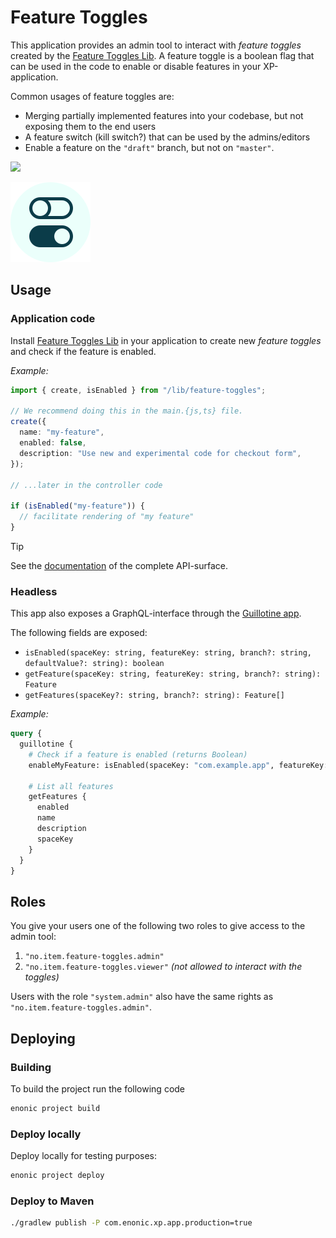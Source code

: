 # Feature Toggles

This application provides an admin tool to interact with _feature toggles_ created by the [Feature Toggles Lib](https://github.com/ItemConsulting/lib-xp-feature-toggles).
A feature toggle is a boolean flag that can be used in the code to enable or disable features in your XP-application.

Common usages of feature toggles are:
 - Merging partially implemented features into your codebase, but not exposing them to the end users
 - A feature switch (kill switch?) that can be used by the admins/editors
 - Enable a feature on the `"draft"` branch, but not on `"master"`.

[![](https://repo.itemtest.no/api/badge/latest/releases/no/item/xp-feature-toggle)](https://repo.itemtest.no/#/releases/no/item/xp-feature-toggle)

![Feature toggle logo](src/main/resources/application.svg)

## Usage

### Application code

Install [Feature Toggles Lib](https://github.com/ItemConsulting/lib-xp-feature-toggles) in your application to create
new _feature toggles_ and check if the feature is enabled.

_Example:_

```typescript
import { create, isEnabled } from "/lib/feature-toggles";

// We recommend doing this in the main.{js,ts} file.
create({
  name: "my-feature",
  enabled: false,
  description: "Use new and experimental code for checkout form",
});

// ...later in the controller code

if (isEnabled("my-feature")) {
  // facilitate rendering of "my feature"
}
```

> [!TIP]
> See the [documentation](https://github.com/ItemConsulting/lib-xp-feature-toggles/blob/main/README.md) of the complete API-surface.

### Headless

This app also exposes a GraphQL-interface through the [Guillotine app](https://market.enonic.com/vendors/enonic/guillotine).

The following fields are exposed:
 - `isEnabled(spaceKey: string, featureKey: string, branch?: string, defaultValue?: string): boolean`
 - `getFeature(spaceKey: string, featureKey: string, branch?: string): Feature`
 - `getFeatures(spaceKey?: string, branch?: string): Feature[]`

_Example:_

```graphql
query {
  guillotine {
    # Check if a feature is enabled (returns Boolean)
    enableMyFeature: isEnabled(spaceKey: "com.example.app", featureKey: "my-feature")
    
    # List all features
    getFeatures {
      enabled
      name
      description
      spaceKey
    }
  }
}
```

## Roles

You give your users one of the following two roles to give access to the admin tool:
 
 1. `"no.item.feature-toggles.admin"`
 2. `"no.item.feature-toggles.viewer"` _(not allowed to interact with the toggles)_

Users with the role `"system.admin"` also have the same rights as `"no.item.feature-toggles.admin"`.

## Deploying

### Building

To build the project run the following code

```bash
enonic project build
```

### Deploy locally

Deploy locally for testing purposes:

```bash
enonic project deploy
```

### Deploy to Maven

```bash
./gradlew publish -P com.enonic.xp.app.production=true
```
